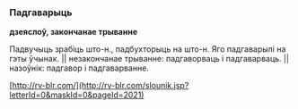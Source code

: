 ### Падгаварыць
**дзеяслоў, закончанае трыванне**

Падвучыць зрабіць што-н., падбухторыць на што-н. Яго падгаварылі на гэты ўчынак. || незакончанае трыванне: падгаворваць і падгаварваць. || назоўнік: падгавор і падгаварванне.

<a rel="author">[http://rv-blr.com/](http://rv-blr.com/slounik.jsp?letterId=0&maskId=0&pageId=2021)</a>
